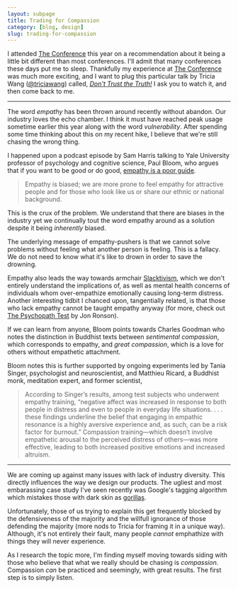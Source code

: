 ```yaml
---
layout: subpage
title: Trading for Compassion
category: [blog, design]
slug: trading-for-compassion
---
```

I attended [The Conference](https://2016.theconference.se/) this year on a recommendation about it being a little bit different than most conferences. I'll admit that many conferences these days put me to sleep. Thankfully my experience at [The Conference](https://2016.theconference.se/) was much more exciting, and I want to plug this particular talk by Tricia Wang ([@triciawang](https://twitter.com/triciawang)) called, [*Don't Trust the Truth!*](http://videos.theconference.se/dont-trust-the-truth") I ask you to watch it, and then come back to me.

<hr class="small">

The word *empathy* has been thrown around recently without abandon. Our industry loves the echo chamber. I think it must have reached peak usage sometime earlier this year along with the word *vulnerability*. After spending some time thinking about this on my recent hike, I believe that we're still chasing the wrong thing.

I happened upon a podcast episode by Sam Harris talking to Yale University professor of psychology and cognitive science, Paul Bloom, who argues that if you want to be good or do good, [empathy is a poor guide](http://bostonreview.net/forum/paul-bloom-against-empathy).

> Empathy is biased; we are more prone to feel empathy for attractive people and for those who look like us or share our ethnic or national background.

This is the crux of the problem. We understand that there are biases in the industry yet we continually tout the word empathy around as a solution despite it being *inherently* biased.

The underlying message of empathy-pushers is that we cannot solve problems without feeling what another person is feeling. This is a fallacy. We do not need to know what it's like to drown in order to save the drowning.

Empathy also leads the way towards armchair [Slacktivism](https://en.wikipedia.org/wiki/Slacktivism#Criticism_of_slacktivism), which we don't entirely understand the implications of, as well as mental health concerns of individuals whom over-empathize emotionally causing long-term distress. Another interesting tidbit I chanced upon, tangentially related, is that those who lack empathy cannot be taught empathy anyway (for more, check out [The Psychopath Test](http://amzn.to/2c5YPgY) by Jon Ronson).

If we can learn from anyone, Bloom points towards Charles Goodman who notes the distinction in Buddhist texts between *sentimental compassion*, which corresponds to empathy, and *great compassion*, which is a love for others without empathetic attachment. 

Bloom notes this is further supported by ongoing experiments led by Tania Singer, psychologist and neuroscientist, and Matthieu Ricard, a Buddhist monk, meditation expert, and former scientist,

> According to Singer’s results, among test subjects who underwent empathy training, “negative affect was increased in response to both people in distress and even to people in everyday life situations. . . . these findings underline the belief that engaging in empathic resonance is a highly aversive experience and, as such, can be a risk factor for burnout.” Compassion training—which doesn’t involve empathetic arousal to the perceived distress of others—was more effective, leading to both increased positive emotions and increased altruism.

<hr class="small">

We are coming up against many issues with lack of industry diversity. This directly influences the way we design our products. The ugliest and most embarassing case study I've seen recently was Google's tagging algorithm which mistakes those with dark skin as [gorillas](http://blogs.wsj.com/digits/2015/07/01/google-mistakenly-tags-black-people-as-gorillas-showing-limits-of-algorithms/).

Unfortunately, those of us trying to explain this get frequently blocked by the defensiveness of the majority and the willfull ignorance of those defending the majority (more nods to Tricia for framing it in a unique way). Although, it's not entirely their fault, many people *cannot* emphathize with things they will never experience.

As I research the topic more, I'm finding myself moving towards siding with those who believe that what we really should be chasing is *compassion*. Compassion *can* be practiced and seemingly, with great results. The first step is to simply listen.